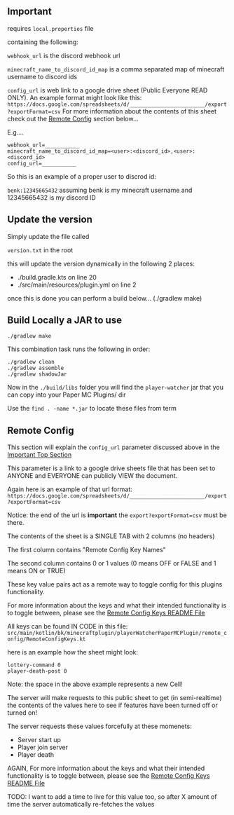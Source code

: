 ## Important

requires `local.properties` file

containing the following:

`webhook_url` is the discord webhook url

`minecraft_name_to_discord_id_map` is a comma separated map of minecraft username to discord ids

`config_url` is web link to a google drive sheet (Public Everyone READ ONLY). An example format might look like this:
`https://docs.google.com/spreadsheets/d/________________________/export?exportFormat=csv`
For more information about the contents of this sheet check out the [Remote Config](#remote-config) section below...

E.g....
```
webhook_url=___________
minecraft_name_to_discord_id_map=<user>:<discord_id>,<user>:<discord_id>
config_url=___________
```

So this is an example of a proper user to discrod id:

`benk:12345665432` assuming benk is my minecraft username and 12345665432 is my discord ID

## Update the version 

Simply update the file called

`version.txt` in the root

this will update the version dynamically in the following 2 places:

* ./build.gradle.kts on line 20
* ./src/main/resources/plugin.yml on line 2

once this is done you can perform a build below... (./gradlew make)

## Build Locally a JAR to use

    ./gradlew make

This combination task runs the following in order:

```
./gradlew clean
./gradlew assemble
./gradlew shadowJar

```

Now in the `./build/libs` folder you will find the `player-watcher` jar that you can copy into your Paper MC Plugins/ dir

Use the `find . -name *.jar` to locate these files from term

## Remote Config

This section will explain the `config_url` parameter discussed above in the [Important Top Section](#important)

This parameter is a link to a google drive sheets file that has been set to ANYONE and EVERYONE can publicly VIEW the document.

Again here is an example of that url format:
`https://docs.google.com/spreadsheets/d/________________________/export?exportFormat=csv`

Notice: the end of the url is **important** the `export?exportFormat=csv` must be there.

The contents of the sheet is a SINGLE TAB with 2 columns (no headers)

The first column contains "Remote Config Key Names"

The second column contains 0 or 1 values (0 means OFF or FALSE and 1 means ON or TRUE)

These key value pairs act as a remote way to toggle config for this plugins functionality.

For more information about the keys and what their intended functionality is to toggle between, please see the [Remote Config Keys README File](REMOTE_CONFIG_KEYS.md) 

All keys can be found IN CODE in this file: `src/main/kotlin/bk/minecraftplugin/playerWatcherPaperMCPlugin/remote_config/RemoteConfigKeys.kt`

here is an example how the sheet might look:

```
lottery-command 0
player-death-post 0
```
Note: the space in the above example represents a new Cell!

The server will make requests to this public sheet to get (in semi-realtime) the contents of the values here to see if features have been turned off or turned on!

The server requests these values forcefully at these momenets:
* Server start up
* Player join server
* Player death

AGAIN, For more information about the keys and what their intended functionality is to toggle between, please see the [Remote Config Keys README File](REMOTE_CONFIG_KEYS.md)

TODO: I want to add a time to live for this value too, so after X amount of time the server automatically re-fetches the values